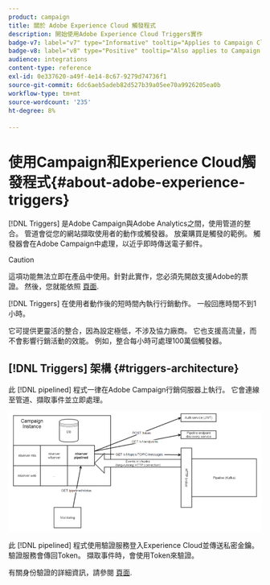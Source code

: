 ```yaml
---
product: campaign
title: 關於 Adobe Experience Cloud 觸發程式
description: 開始使用Adobe Experience Cloud Triggers實作
badge-v7: label="v7" type="Informative" tooltip="Applies to Campaign Classic v7"
badge-v8: label="v8" type="Positive" tooltip="Also applies to Campaign v8"
audience: integrations
content-type: reference
exl-id: 0e337620-a49f-4e14-8c67-9279d74736f1
source-git-commit: 6dc6aeb5adeb82d527b39a05ee70a9926205ea0b
workflow-type: tm+mt
source-wordcount: '235'
ht-degree: 8%

---
```


# 使用Campaign和Experience Cloud觸發程式{#about-adobe-experience-triggers}



[!DNL Triggers] 是Adobe Campaign與Adobe Analytics之間，使用管道的整合。 管道會從您的網站擷取使用者的動作或觸發器。 放棄購買是觸發的範例。 觸發器會在Adobe Campaign中處理，以近乎即時傳送電子郵件。

>[!CAUTION]
>
>這項功能無法立即在產品中使用。針對此實作，您必須先開啟支援Adobe的票證。 然後，您就能依照 [頁面](../../integrations/using/configuring-pipeline.md#prerequisites).

[!DNL Triggers] 在使用者動作後的短時間內執行行銷動作。 一般回應時間不到1小時。

它可提供更靈活的整合，因為設定極低，不涉及協力廠商。
它也支援高流量，而不會影響行銷活動的效能。 例如，整合每小時可處理100萬個觸發器。

## [!DNL Triggers] 架構 {#triggers-architecture}

此 [!DNL pipelined] 程式一律在Adobe Campaign行銷伺服器上執行。 它會連線至管道、擷取事件並立即處理。

![](assets/triggers_2.png)

此 [!DNL pipelined] 程式使用驗證服務登入Experience Cloud並傳送私密金鑰。 驗證服務會傳回Token。 擷取事件時，會使用Token來驗證。

有關身份驗證的詳細資訊，請參閱 [頁面](../../integrations/using/configuring-adobe-io.md).
